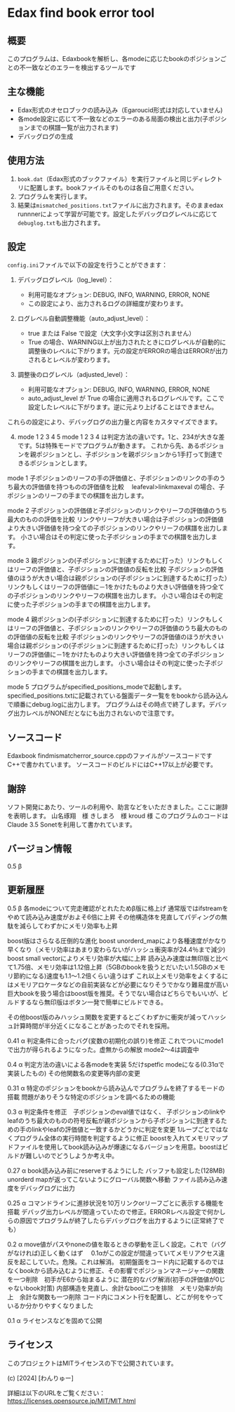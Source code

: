 # Edax find book error tool


## 概要
このプログラムは、Edaxbookを解析し、各modeに応じたbookのポジションごとの不一致などのエラーを検出するツールです


## 主な機能
- Edax形式のオセロブックの読み込み（Egaroucid形式は対応していません) 
- 各mode設定に応じて不一致などのエラーのある局面の検出と出力(子ポジションまでの棋譜一覧が出力されます)
- デバッグログの生成


## 使用方法
1. `book.dat`（Edax形式のブックファイル）を実行ファイルと同じディレクトリに配置します。bookファイルそのものは各自ご用意ください。
2. プログラムを実行します。
3. 結果は`mismatched_positions.txt`ファイルに出力されます。そのままedax runnnerによって学習が可能です。設定したデバッグログレベルに応じて`debuglog.txt`も出力されます。



## 設定
`config.ini`ファイルで以下の設定を行うことができます：

1. デバッグログレベル（log_level）：
   - 利用可能なオプション: DEBUG, INFO, WARNING, ERROR, NONE
   - この設定により、出力されるログの詳細度が変わります。

2. ログレベル自動調整機能（auto_adjust_level）：
   - true または False で設定（大文字小文字は区別されません）
   - True の場合、WARNING以上が出力されたときにログレベルが自動的に調整後のレベルに下がります。元の設定がERRORの場合はERRORが出力されるとレベルが変わります。

3. 調整後のログレベル（adjusted_level）：
   - 利用可能なオプション: DEBUG, INFO, WARNING, ERROR, NONE
   - auto_adjust_level が True の場合に適用されるログレベルです。ここで設定したレベルに下がります。逆に元より上げることはできません。

これらの設定により、デバッグログの出力量と内容をカスタマイズできます。

4. mode 1 2 3 4 5
mode 1 2 3 4 は判定方法の違いです。1と、234が大きな差です。5は特殊モードでプログラムが動きます。
これから先、あるポジションを親ポジションとし、子ポジションを親ポジションから1手打って到達できるポジションとします。

mode 1
子ポジションのリーフの手の評価値と、子ポジションのリンクの手のうち最大の評価値を持つものの評価値を比較　
leafeval>linkmaxeval の場合、子ポジションのリーフの手までの棋譜を出力します。

mode 2
子ポジションの評価値と子ポジションのリンクやリーフの評価値のうち最大のものの評価を比較
リンクやリーフが大きい場合は子ポジションの評価値より大きい評価値を持つ全ての子ポジションのリンクやリーフの棋譜を出力します。
小さい場合はその判定に使った子ポジションの手までの棋譜を出力します。

mode 3
親ポジションの(子ポジションに到達するために打った）リンクもしくはリーフの評価値と、子ポジションの評価値の反転を比較
子ポジションの評価値のほうが大きい場合は親ポジションの(子ポジションに到達するために打った）リンクもしくはリーフの評価値に－1をかけたものより大きい評価値を持つ全ての子ポジションのリンクやリーフの棋譜を出力します。
小さい場合はその判定に使った子ポジションの手までの棋譜を出力します。

mode 4
親ポジションの(子ポジションに到達するために打った）リンクもしくはリーフの評価値と、子ポジションのリンクやリーフの評価値のうち最大のものの評価値の反転を比較
子ポジションのリンクやリーフの評価値のほうが大きい場合は親ポジションの(子ポジションに到達するために打った）リンクもしくはリーフの評価値に－1をかけたものより大きい評価値を持つ全ての子ポジションのリンクやリーフの棋譜を出力します。
小さい場合はその判定に使った子ポジションの手までの棋譜を出力します。

mode 5
プログラムがspecified_positions_modeで起動します。
specified_positions.txtに記載されている盤面データ一覧ををbookから読み込んで順番にdebug.logに出力します。
プログラムはその時点で終了します。デバッグ出力レベルがNONEだとなにも出力されないので注意です。



## ソースコード
Edaxbook findmismatcherror_source.cppのファイルがソースコードです　C++で書かれています。
ソースコードのビルドにはC++17以上が必要です。


## 謝辞
ソフト開発にあたり、ツールの利用や、助言などをいただきました。ここに謝辞を表明します。
山名琢翔　様
きしまろ　様
kroud     様
このプログラムのコードはClaude 3.5 Sonetを利用して書かれています。

## バージョン情報
0.5 β

## 更新履歴
0.5 β
各modeについて完走確認がとれたためβ版に格上げ
通常版ではifstreamをやめて読み込み速度がおよそ6倍に上昇
その他構造体を見直してパディングの無駄を減らしてわずかにメモリ効率も上昇

boost版はさらなる圧倒的な進化
boost unorderd_mapにより各種速度がかなり早くなり（メモリ効率はあまり変わらないがハッシュ衝突率が24.4％まで減少)
boost small vectorによりメモリ効率が大幅に上昇
読み込み速度は無印版と比べて1.75倍、メモリ効率は1.12倍上昇（5GBのbookを扱うとだいたい1.5GBのメモリ節約になる)速度も1.1～1.2倍くらい違うはず
これ以上メモリ効率をよくするにはメモリアロケータなどの自前実装などが必要になりそうでかなり難易度が高い
巨大bookを扱う場合はboost版を推奨。そうでない場合はどちらでもいいが、ビルドするなら無印版はボタン一発で簡単にビルドできる。

その他boost版のみハッシュ関数を変更するとごくわずかに衝突が減ってハッシュ計算時間が半分近くになることがあったのでそれを採用。

0.41 α
判定条件に合ったバグ(変数の初期化の誤り)を修正
これでついにmode1で出力が得られるようになった。虚無からの解放
mode2～4は調査中

0.4 α
判定方法の違いによる各modeを実装 
5だけspetfic modeになる(0.31αで実装したもの)
その他関数名の変更等内部の変更

0.31 α
特定のポジションをbookから読み込んでプログラムを終了するモードの搭載
問題がありそうな特定のポジションを調べるための機能


0.3 α
判定条件を修正　子ポジションのeval値ではなく、
子ポジションのlinkやleafのうち最大のものの符号反転が親ポジションから子ポジションに到達するための手のlinkやleafの評価値と一致するかどうかに判定を変更
1ループごとではなくプログラム全体の実行時間を判定するように修正
boostを入れてメモリマップドファイルを使用してbook読み込みが爆速になるバージョンを用意。boostはビルドが難しいのでどうしようか考え中。

0.27 α
book読み込み前にreserveするようにした
バッファも設定した(128MB)
unorderd mapが返ってこないようにグローバル関数へ移動
ファイル読み込み速度をデバッグログに出力

0.25 α
コマンドラインに進捗状況を10万リンクorリーフごとに表示する機能を搭載
デバッグ出力レベルが間違っていたので修正。ERRORレベル設定で何かしらの原因でプログラムが終了したらデバッグログを出力するように(正常終了でも）

0.2 α
move値がパスやnoneの値を取るときの挙動を正しく設定。これで（バグがなければ)正しく動くはず　
0.1αがこの設定が間違っていてメモリアクセス違反を起こしていた。危険。これは解消。
初期盤面をコード内に記載するのではなくbookから読み込むように修正、その影響でポジションマネージャーの関数を一つ削除　初手がE6から始まるように
潜在的なバグ解消(初手の評価値が0じゃないbook対策)
内部構造を見直し、余計なbool二つを排除　メモリ効率が向上　余計な関数も一つ削除
コード内にコメント行を配置し、どこが何をやっているか分かりやすくなりました

0.1 α
ライセンスなどを固めて公開

## ライセンス
このプロジェクトはMITライセンスの下で公開されています。

(c) [2024] [わんりゅー]

詳細は以下のURLをご覧ください：
https://licenses.opensource.jp/MIT/MIT.html